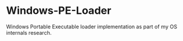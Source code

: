# Windows-PE-Loader
Windows Portable Executable loader implementation as part of my OS internals research.
